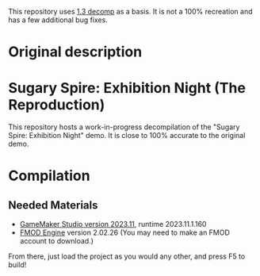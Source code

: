 This repository uses [1.3 decomp](https://github.com/azphina/SugarySpire-ExhibitionNight) as a basis. It is not a 100% recreation and has a few additional bug fixes.

# Original description

# Sugary Spire: Exhibition Night (The Reproduction)
This repository hosts a work-in-progress decompilation of the "Sugary Spire: Exhibition Night" demo. It is close to 100% accurate to the original demo.

# Compilation
## Needed Materials
- [GameMaker Studio version 2023.11](https://gms.yoyogames.com/GameMaker-Installer-2023.11.1.129.exe), runtime 2023.11.1.160
- [FMOD Engine](https://www.fmod.com/download#fmodengine) version 2.02.26 (You may need to make an FMOD account to download.)

From there, just load the project as you would any other, and press F5 to build!

